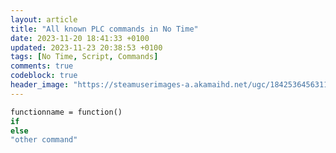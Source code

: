 ```yaml
---
layout: article
title: "All known PLC commands in No Time"
date: 2023-11-20 18:41:33 +0100
updated: 2023-11-23 20:38:53 +0100
tags: [No Time, Script, Commands]
comments: true
codeblock: true
header_image: "https://steamuserimages-a.akamaihd.net/ugc/1842536456311331239/0CAE4C679FAB8550AC9B9FD44BFC8ADFF7F8CA73/?imw=5000&imh=5000&ima=fit&impolicy=Letterbox&imcolor=%23000000&letterbox=false"
---
```


```vb
functionname = function()
if
else
"other command"

```
